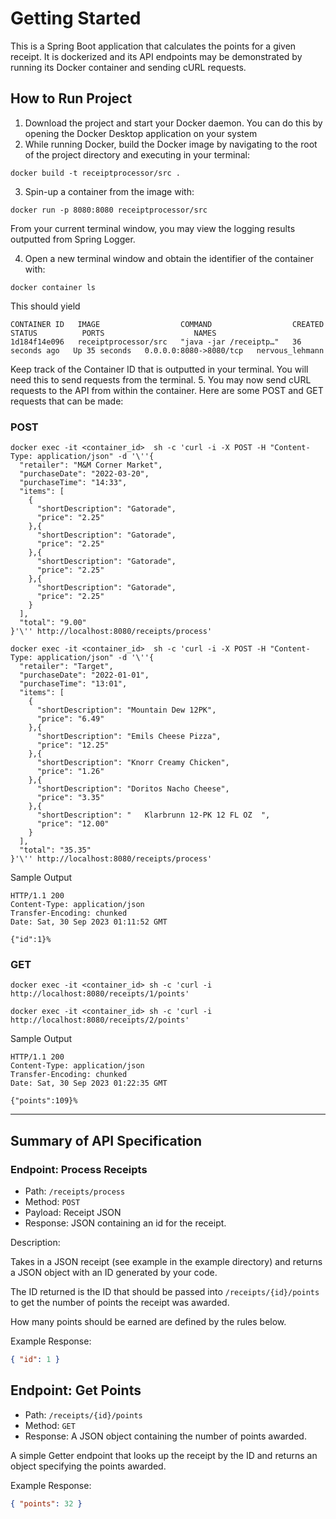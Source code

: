 # Getting Started

This is a Spring Boot application that calculates 
the points for a given receipt. It is dockerized and its API endpoints may be demonstrated 
by running its Docker container and sending cURL requests.
## How to Run Project

1. Download the project and start your Docker daemon. You can do this by opening the Docker Desktop application on your system
2. While running Docker, build the Docker image by navigating to the root of the project directory and executing in your terminal:
```agsl
docker build -t receiptprocessor/src .
```
3. Spin-up a container from the image with:
```agsl
docker run -p 8080:8080 receiptprocessor/src
```
From your current terminal window, you may view the logging results outputted from Spring Logger. 

4. Open a new terminal window and obtain the identifier of the container with:
```agsl
docker container ls
```
This should yield
```agsl
CONTAINER ID   IMAGE                  COMMAND                  CREATED          STATUS          PORTS                    NAMES
1d184f14e096   receiptprocessor/src   "java -jar /receiptp…"   36 seconds ago   Up 35 seconds   0.0.0.0:8080->8080/tcp   nervous_lehmann
```
Keep track of the Container ID that is outputted in your terminal. You will need this to send requests from the terminal.
5. You may now send cURL requests to the API from within the container. Here are some POST and GET requests that can be made:
### POST 
```agsl
docker exec -it <container_id>  sh -c 'curl -i -X POST -H "Content-Type: application/json" -d '\''{
  "retailer": "M&M Corner Market",
  "purchaseDate": "2022-03-20",
  "purchaseTime": "14:33",
  "items": [
    {
      "shortDescription": "Gatorade",
      "price": "2.25"
    },{
      "shortDescription": "Gatorade",
      "price": "2.25"
    },{
      "shortDescription": "Gatorade",
      "price": "2.25"
    },{
      "shortDescription": "Gatorade",
      "price": "2.25"
    }
  ],
  "total": "9.00"
}'\'' http://localhost:8080/receipts/process'
```
```agsl
docker exec -it <container_id>  sh -c 'curl -i -X POST -H "Content-Type: application/json" -d '\''{
  "retailer": "Target",
  "purchaseDate": "2022-01-01",
  "purchaseTime": "13:01",
  "items": [
    {
      "shortDescription": "Mountain Dew 12PK",
      "price": "6.49"
    },{
      "shortDescription": "Emils Cheese Pizza",
      "price": "12.25"
    },{
      "shortDescription": "Knorr Creamy Chicken",
      "price": "1.26"
    },{
      "shortDescription": "Doritos Nacho Cheese",
      "price": "3.35"
    },{
      "shortDescription": "   Klarbrunn 12-PK 12 FL OZ  ",
      "price": "12.00"
    }
  ],
  "total": "35.35"
}'\'' http://localhost:8080/receipts/process'

```
Sample Output
```
HTTP/1.1 200 
Content-Type: application/json
Transfer-Encoding: chunked
Date: Sat, 30 Sep 2023 01:11:52 GMT

{"id":1}%              
```
### GET
```agsl
docker exec -it <container_id> sh -c 'curl -i http://localhost:8080/receipts/1/points'
```
```agsl
docker exec -it <container_id> sh -c 'curl -i http://localhost:8080/receipts/2/points'
```
Sample Output
```
HTTP/1.1 200 
Content-Type: application/json
Transfer-Encoding: chunked
Date: Sat, 30 Sep 2023 01:22:35 GMT

{"points":109}%                                       
```
---
## Summary of API Specification

### Endpoint: Process Receipts

* Path: `/receipts/process`
* Method: `POST`
* Payload: Receipt JSON
* Response: JSON containing an id for the receipt.

Description:

Takes in a JSON receipt (see example in the example directory) and returns a JSON object with an ID generated by your code.

The ID returned is the ID that should be passed into `/receipts/{id}/points` to get the number of points the receipt
was awarded.

How many points should be earned are defined by the rules below.

Example Response:
```json
{ "id": 1 }
```

## Endpoint: Get Points

* Path: `/receipts/{id}/points`
* Method: `GET`
* Response: A JSON object containing the number of points awarded.

A simple Getter endpoint that looks up the receipt by the ID and returns an object specifying the points awarded.

Example Response:
```json
{ "points": 32 }
```
